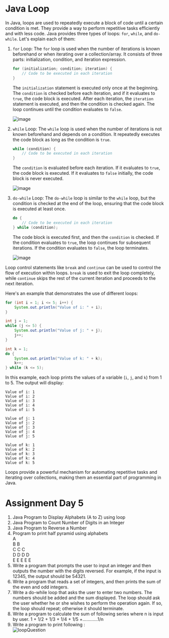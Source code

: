 # Java Loop

In Java, loops are used to repeatedly execute a block of code until a certain condition is met. They provide a way to perform repetitive tasks efficiently and with less code. Java provides three types of loops: `for`, `while`, and `do-while`. Let's explain each of them:

1. `for` Loop:
   The `for` loop is used when the number of iterations is known beforehand or when iterating over a collection/array. It consists of three parts: initialization, condition, and iteration expression.

   ```java
   for (initialization; condition; iteration) {
       // Code to be executed in each iteration
   }
   ```

   The `initialization` statement is executed only once at the beginning. The `condition` is checked before each iteration, and if it evaluates to `true`, the code block is executed. After each iteration, the `iteration` statement is executed, and then the condition is checked again. The loop continues until the condition evaluates to `false`.

   ![image](https://github.com/Pankaj-Str/Learn-JAVA-SE/assets/36913690/c92fad6e-d7a1-40c0-81c4-4d2db70cc3f6)



3. `while` Loop:
   The `while` loop is used when the number of iterations is not known beforehand and depends on a condition. It repeatedly executes the code block as long as the condition is `true`.

   ```java
   while (condition) {
       // Code to be executed in each iteration
   }
   ```

   The `condition` is evaluated before each iteration. If it evaluates to `true`, the code block is executed. If it evaluates to `false` initially, the code block is never executed.

   ![image](https://github.com/Pankaj-Str/Learn-JAVA-SE/assets/36913690/bcb4f2fd-4541-43eb-a5ae-a7f339dcb2d2)



5. `do-while` Loop:
   The `do-while` loop is similar to the `while` loop, but the condition is checked at the end of the loop, ensuring that the code block is executed at least once.

   ```java
   do {
       // Code to be executed in each iteration
   } while (condition);
   ```

   The code block is executed first, and then the `condition` is checked. If the condition evaluates to `true`, the loop continues for subsequent iterations. If the condition evaluates to `false`, the loop terminates.

   ![image](https://github.com/Pankaj-Str/Learn-JAVA-SE/assets/36913690/aa1c5dff-5d3a-461f-9543-f77e56b82115)



Loop control statements like `break` and `continue` can be used to control the flow of execution within loops. `break` is used to exit the loop completely, while `continue` skips the rest of the current iteration and proceeds to the next iteration.

Here's an example that demonstrates the use of different loops:

```java
for (int i = 1; i <= 5; i++) {
    System.out.println("Value of i: " + i);
}

int j = 1;
while (j <= 5) {
    System.out.println("Value of j: " + j);
    j++;
}

int k = 1;
do {
    System.out.println("Value of k: " + k);
    k++;
} while (k <= 5);
```

In this example, each loop prints the values of a variable (`i`, `j`, and `k`) from 1 to 5. The output will display:

```
Value of i: 1
Value of i: 2
Value of i: 3
Value of i: 4
Value of i: 5

Value of j: 1
Value of j: 2
Value of j: 3
Value of j: 4
Value of j: 5

Value of k: 1
Value of k: 2
Value of k: 3
Value of k: 4
Value of k: 5
```

Loops provide a powerful mechanism for automating repetitive tasks and iterating over collections, making them an essential part of programming in Java.


# Assignment Day 5
  1. Java Program to Display Alphabets (A to Z) using loop
  2. Java Program to Count Number of Digits in an Integer
  3. Java Program to Reverse a Number
  4. Program to print half pyramid using alphabets<br>
      A<br>
      B B<br>
      C C C<br>
      D D D D<br>
      E E E E E<br>
   5. Write a program that prompts the user to input an integer and then outputs the number with the digits reversed. For example, if the input is 12345, the output should be 54321.
   6. Write a program that reads a set of integers, and then prints the sum of the even and odd integers.
   7. Write a do-while loop that asks the user to enter two numbers. The numbers should be added and the sum displayed. The loop should ask the user whether he or she wishes to perform the operation again. If so, the           loop should repeat; otherwise it should terminate. 
   8. Write a program to calculate the sum of following series where n is input by user. 
       1 + 1/2 + 1/3 + 1/4 + 1/5 +…………1/n 
   9. Write a program to print following :<br>
       ![loopQuestion](https://github.com/Pankaj-Str/Learn-JAVA-SE/assets/36913690/84109b67-24b6-4d43-b27b-2b9adb1770fa)
   
